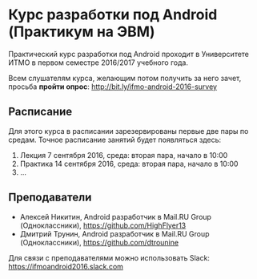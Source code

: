 # Курс разработки под Android (Практикум на ЭВМ)

Практический курс разработки под Android проходит в Университете ИТМО в первом семестре 2016/2017 учебного года.

Всем слушателям курса, желающим потом получить за него зачет, просьба __пройти опрос__: 
http://bit.ly/ifmo-android-2016-survey

## Расписание

Для этого курса в расписании зарезервированы первые две пары по средам. Точное расписание занятий будет появляться здесь:

1. Лекция 7 сентября 2016, среда: вторая пара, начало в 10:00
2. Практика 14 сентября 2016, среда: вторая пара, начало в 10:00
3. ...

## Преподаватели

- Алексей Никитин, Android разработчик в Mail.RU Group (Одноклассники), https://github.com/HighFlyer13
- Дмитрий Трунин, Android разработчик в Mail.RU Group (Одноклассники), https://github.com/dtrounine

Для связи с преподавателями можно использовать Slack: https://ifmoandroid2016.slack.com 
